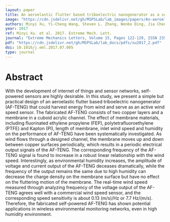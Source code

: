 ```yaml
---
layout: paper
title: An aeroelastic flutter based triboelectric nanogenerator as a self-powered active wind speed sensor in harsh environment
image: "https://cdn.jsdelivr.net/gh/MSPSLab/lab_images/papers/An-aeroelastic-flutter.png"
authors: Minyi Xu, Yi-Cheng Wang, Steven L. Zhang, Wenbo Ding, Jia Cheng, Xu He, Peng Zhang, Zhengjun Wang, Xinxiang Pan, Zhong Lin Wang
year: 2017
ref: Minyi Xu. et al. 2017. Extreme Mech. Lett.
journal: "Extreme Mechanics Letters, Volume 15, Pages 122-129, ISSN 2352-4316"
pdf: "https://cdn.jsdelivr.net/gh/MSPSLab/lab_docs/pdfs/xu2017_2.pdf"
doi: 10.1016/j.eml.2017.07.005
type: journal
---
```


# Abstract

With the development of internet of things and sensor networks, self-powered sensors are highly desirable. In this study, we present a simple but practical design of an aeroelastic flutter based triboelectric nanogenerator (AF-TENG) that could harvest energy from wind and serve as an active wind speed sensor. The fabricated AF-TENG consists of two copper layers and a membrane in a cuboid acrylic channel. The effect of membrane materials, including fluorinated ethylene propylene (FEP), polytetrafluoroethylene (PTFE) and Kapton (PI), length of membrane, inlet wind speed and humidity on the performance of AF-TENG have been systematically investigated. As wind flows through a designed channel, the membrane moves up and down between copper surfaces periodically, which results in a periodic electrical output signals of the AF-TENG. The corresponding frequency of the AF-TENG signal is found to increase in a robust linear relationship with the wind speed. Interestingly, as environmental humidity increases, the amplitude of voltage and current output of the AF-TENG deceases dramatically, while the frequency of the output remains the same due to high humidity can decrease the charge density on the membrane surface but have no effect on the fluttering motion of the membrane. The real-time wind speed measured through analyzing frequency of the voltage output of the AF-TENG agrees well with a commercial wind speed sensor, and the corresponding speed sensitivity is about 0.13 (m/s)/Hz or 7.7 Hz/(m/s). Therefore, the fabricated self-powered AF-TENG has shown potential applications in wireless environmental monitoring networks, even in high humidity environment.

